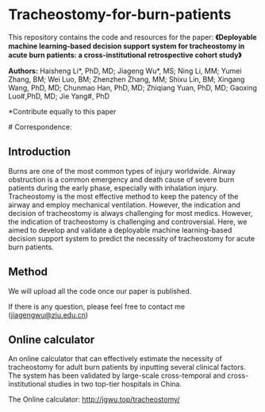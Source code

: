 # Tracheostomy-for-burn-patients

This repository contains the code and resources for the paper: 
**《Deployable machine learning-based decision support system for tracheostomy in acute burn patients: a cross-institutional retrospective cohort study》**

**Authors:** Haisheng Li*, PhD, MD; Jiageng Wu*, MS; Ning Li, MM; Yumei Zhang, BM; Wei Luo, BM; Zhenzhen Zhang, MM; Shixu Lin, BM; Xingang Wang, PhD, MD; Chunmao Han, PhD, MD; Zhiqiang Yuan, PhD, MD; Gaoxing Luo\#,PhD, MD; Jie Yang\#, PhD

*Contribute equally to this paper

\# Correspondence: 

## Introduction

Burns are one of the most common types of injury worldwide. Airway obstruction is a common emergency and death cause of severe burn patients during the early phase, especially with inhalation injury. Tracheostomy is the most effective method to keep the patency of the airway and employ mechanical ventilation. However, the indication and decision of tracheostomy is always challenging for most medics. However, the indication of tracheostomy is challenging and controversial. Here, we aimed to develop and validate a deployable machine learning-based decision support system to predict the necessity of tracheostomy for acute burn patients.

## Method

We will upload all the code once our paper is published.

If there is any question, please feel free to contact me (jiagengwu@zju.edu.cn)

## Online calculator

An online calculator that can effectively estimate the necessity of tracheostomy for adult burn patients by inputting several clinical factors. The system has been validated by large-scale cross-temporal and cross-institutional studies in two top-tier hospitals in China.

The Online calculator: http://jgwu.top/tracheostomy/
